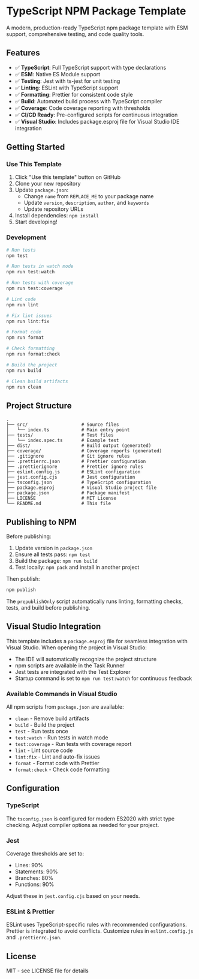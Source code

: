 # TypeScript NPM Package Template

A modern, production-ready TypeScript npm package template with ESM support, comprehensive testing, and code quality tools.

## Features

- ✅ **TypeScript**: Full TypeScript support with type declarations
- ✅ **ESM**: Native ES Module support
- ✅ **Testing**: Jest with ts-jest for unit testing
- ✅ **Linting**: ESLint with TypeScript support
- ✅ **Formatting**: Prettier for consistent code style
- ✅ **Build**: Automated build process with TypeScript compiler
- ✅ **Coverage**: Code coverage reporting with thresholds
- ✅ **CI/CD Ready**: Pre-configured scripts for continuous integration
- ✅ **Visual Studio**: Includes package.esproj file for Visual Studio IDE integration

## Getting Started

### Use This Template

1. Click "Use this template" button on GitHub
2. Clone your new repository
3. Update `package.json`:
   - Change `name` from `REPLACE_ME` to your package name
   - Update `version`, `description`, `author`, and `keywords`
   - Update repository URLs   
4. Install dependencies: `npm install`
5. Start developing!

### Development

```bash
# Run tests
npm test

# Run tests in watch mode
npm run test:watch

# Run tests with coverage
npm run test:coverage

# Lint code
npm run lint

# Fix lint issues
npm run lint:fix

# Format code
npm run format

# Check formatting
npm run format:check

# Build the project
npm run build

# Clean build artifacts
npm run clean
```

## Project Structure

```
.
├── src/                    # Source files
│   └── index.ts            # Main entry point
├── tests/                  # Test files
│   └── index.spec.ts       # Example test
├── dist/                   # Build output (generated)
├── coverage/               # Coverage reports (generated)
├── .gitignore              # Git ignore rules
├── .prettierrc.json        # Prettier configuration
├── .prettierignore         # Prettier ignore rules
├── eslint.config.js        # ESLint configuration
├── jest.config.cjs         # Jest configuration
├── tsconfig.json           # TypeScript configuration
├── package.esproj          # Visual Studio project file
├── package.json            # Package manifest
├── LICENSE                 # MIT License
└── README.md               # This file
```

## Publishing to NPM

Before publishing:

1. Update version in `package.json`
2. Ensure all tests pass: `npm test`
3. Build the package: `npm run build`
4. Test locally: `npm pack` and install in another project

Then publish:

```bash
npm publish
```

The `prepublishOnly` script automatically runs linting, formatting checks, tests, and build before publishing.

## Visual Studio Integration

This template includes a `package.esproj` file for seamless integration with Visual Studio. When opening the project in Visual Studio:

- The IDE will automatically recognize the project structure
- npm scripts are available in the Task Runner
- Jest tests are integrated with the Test Explorer
- Startup command is set to `npm run test:watch` for continuous feedback

### Available Commands in Visual Studio

All npm scripts from `package.json` are available:
- `clean` - Remove build artifacts
- `build` - Build the project
- `test` - Run tests once
- `test:watch` - Run tests in watch mode
- `test:coverage` - Run tests with coverage report
- `lint` - Lint source code
- `lint:fix` - Lint and auto-fix issues
- `format` - Format code with Prettier
- `format:check` - Check code formatting

## Configuration

### TypeScript

The `tsconfig.json` is configured for modern ES2020 with strict type checking. Adjust compiler options as needed for your project.

### Jest

Coverage thresholds are set to:
- Lines: 90%
- Statements: 90%
- Branches: 80%
- Functions: 90%

Adjust these in `jest.config.cjs` based on your needs.

### ESLint & Prettier

ESLint uses TypeScript-specific rules with recommended configurations. Prettier is integrated to avoid conflicts. Customize rules in `eslint.config.js` and `.prettierrc.json`.

## License

MIT - see LICENSE file for details
